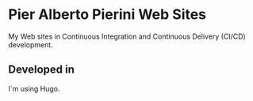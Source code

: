 # Pier Alberto Pierini Web Sites

My Web sites in Continuous Integration and Continuous Delivery (CI/CD) development.

## Developed in

I`m using Hugo.
